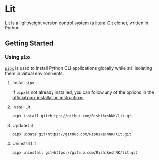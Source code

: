 # Lit

Lit is a lightweight version control system (a literal [Git](https://git-scm.com/) clone), written in Python.

## Getting Started

### Using `pipx`

[`pipx`](https://github.com/pypa/pipx) is used to install Python CLI applications globally while still isolating them in virtual environments.

1. Install `pipx`

   If `pipx` is not already installed, you can follow any of the options in the [official pipx installation instructions](https://pipx.pypa.io/stable/installation/).

2. Install Lit

   ```bash
   pipx install git+https://github.com/RishikeshNK/lit.git
   ```

3. Update Lit

   ```bash
   pipx update git+https://github.com/RishikeshNK/lit.git
   ```

4. Uninstall Lit

   ```bash
   pipx uninstall git+https://github.com/RishikeshNK/lit.git
   ```
